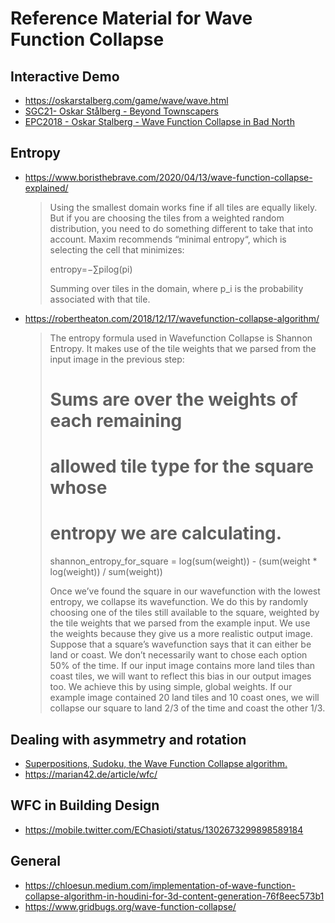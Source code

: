 # Reference Material for Wave Function Collapse

## Interactive Demo
- https://oskarstalberg.com/game/wave/wave.html
- [SGC21- Oskar Stålberg - Beyond Townscapers](https://www.youtube.com/watch?v=Uxeo9c-PX-w)
- [EPC2018 - Oskar Stalberg - Wave Function Collapse in Bad North](https://www.youtube.com/watch?v=0bcZb-SsnrA)

## Entropy
- https://www.boristhebrave.com/2020/04/13/wave-function-collapse-explained/

  > Using the smallest domain works fine if all tiles are equally likely. But if you are choosing the tiles from a weighted random distribution, you need to do something different to take that into account. Maxim recommends “minimal entropy“, which is selecting the cell that minimizes:
  >
  > entropy=−∑pilog(pi)
  >
  > Summing over tiles in the domain, where p_i is the probability associated with that tile.

- https://robertheaton.com/2018/12/17/wavefunction-collapse-algorithm/

  > The entropy formula used in Wavefunction Collapse is Shannon Entropy. It makes use of the tile weights that we parsed from the input image in the previous step:
  >
  >   # Sums are over the weights of each remaining
  >   # allowed tile type for the square whose
  >   # entropy we are calculating.
  >   shannon_entropy_for_square =
  >     log(sum(weight)) -
  >     (sum(weight * log(weight)) / sum(weight))
  >
  > Once we’ve found the square in our wavefunction with the lowest entropy, we collapse its wavefunction. We do this by randomly choosing one of the tiles still available to the square, weighted by the tile weights that we parsed from the example input. We use the weights because they give us a more realistic output image. Suppose that a square’s wavefunction says that it can either be land or coast. We don’t necessarily want to chose each option 50% of the time. If our input image contains more land tiles than coast tiles, we will want to reflect this bias in our output images too. We achieve this by using simple, global weights. If our example image contained 20 land tiles and 10 coast ones, we will collapse our square to land 2/3 of the time and coast the other 1/3.

## Dealing with asymmetry and rotation
- [Superpositions, Sudoku, the Wave Function Collapse algorithm.](https://www.youtube.com/watch?v=2SuvO4Gi7uY)
- https://marian42.de/article/wfc/

## WFC in Building Design
- https://mobile.twitter.com/EChasioti/status/1302673299898589184

## General

- https://chloesun.medium.com/implementation-of-wave-function-collapse-algorithm-in-houdini-for-3d-content-generation-76f8eec573b1
- https://www.gridbugs.org/wave-function-collapse/
